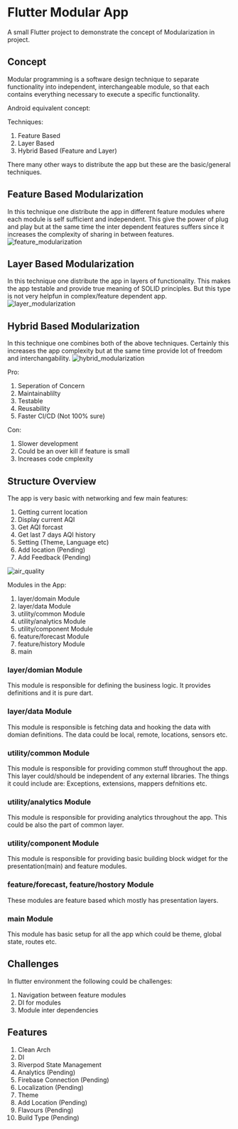 # Flutter Modular App

A small Flutter project to demonstrate the concept of Modularization in project.

## Concept

Modular programming is a software design technique to separate functionality into independent, interchangeable module, so that each contains everything necessary to execute a specific functionality.

Android equivalent concept: 

Techniques: 
1. Feature Based 
2. Layer Based
3. Hybrid Based (Feature and Layer)

There many other ways to distribute the app but these are the basic/general techniques.

## Feature Based Modularization
In this technique one distribute the app in different feature modules where each module is self sufficient and independent. This give the power of plug and play but at the same time the inter dependent features suffers since it increases the complexity of sharing in between features. 
![feature_modularization](https://user-images.githubusercontent.com/16761273/126306302-8c5fa884-26b8-406e-8dd1-c232bf8a3a7d.png)

## Layer Based Modularization
In this technique one distribute the app in layers of functionality. This makes the app testable and provide true meaning of SOLID principles. But this type is not very helpfun in complex/feature dependent app.
![layer_modularization](https://user-images.githubusercontent.com/16761273/126306371-0dd18f27-2278-4552-97ad-c91026d21593.png)


## Hybrid Based Modularization
In this technique one combines both of the above techniques. Certainly this increases the app complexity but at the same time provide lot of freedom and interchangability.
![hybrid_modularization](https://user-images.githubusercontent.com/16761273/126306391-832c97f0-a793-4a3d-8487-0123f95f0e41.png)


Pro: 
1. Seperation of Concern
2. Maintainablilty
3. Testable
4. Reusability
5. Faster CI/CD (Not 100% sure)

Con: 
1. Slower development
2. Could be an over kill if feature is small
3. Increases code cmplexity

## Structure Overview
The app is very basic with networking and few main features: 
1. Getting current location
2. Display current AQI
3. Get AQI forcast
4. Get last 7 days AQI history
5. Setting (Theme, Language etc)
6. Add location (Pending)
7. Add Feedback (Pending)

![air_quality](https://user-images.githubusercontent.com/16761273/126311998-23e4bcbe-ca0b-43be-ba34-6e3d06b1e566.png)


Modules in the App:

1. layer/domain Module
2. layer/data Module
3. utility/common Module
4. utility/analytics Module
5. utility/component Module
6. feature/forecast Module
7. feature/history Module
8. main

### layer/domian Module
This module is responsible for defining the business logic. It provides definitions and it is pure dart.

### layer/data Module
This module is responsible is fetching data and hooking the data with domian definitions. The data could be local, remote, locations, sensors etc.

### utility/common Module
This module is responsible for providing common stuff throughout the app. This layer could/should be independent of any external libraries. The things it could include are: Exceptions, extensions, mappers defnitions etc.

### utility/analytics Module
This module is responsible for providing analytics throughout the app. This could be also the part of common layer.

### utility/component Module
This module is responsible for providing basic building block widget for the presentation(main) and feature modules.

### feature/forecast, feature/hostory Module
These modules are feature based which mostly has presentation layers.

### main Module
This module has basic setup for all the app which could be theme, global state, routes etc.


## Challenges 
In flutter environment the following could be challenges:
1. Navigation between feature modules
2. DI for modules
3. Module inter dependencies

## Features
1. Clean Arch
2. DI
3. Riverpod State Management
4. Analytics (Pending)
5. Firebase Connection (Pending)
6. Localization (Pending)
7. Theme
8. Add Location (Pending)
9. Flavours (Pending)
10. Build Type (Pending)

